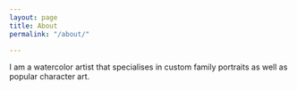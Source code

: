 ```yaml
---
layout: page
title: About
permalink: "/about/"

---
```

I am a watercolor artist that specialises in custom family portraits as well as popular character art.
